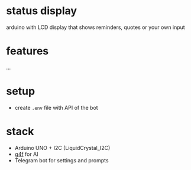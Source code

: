 # status display
arduino with LCD display that shows reminders, quotes or your own input 
# features
... 

# setup
- create `.env` file with API of the bot 


# stack
- Arduino UNO + I2C (LiquidCrystal_I2C)
- [g4f](https://g4f.dev/) for AI
- Telegram bot for settings and prompts 
